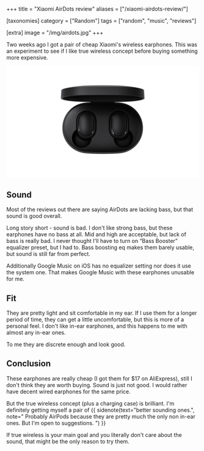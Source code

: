 +++
title = "Xiaomi AirDots review"
aliases = ["/xiaomi-airdots-review/"]

[taxonomies]
category = ["Random"]
tags = ["random", "music", "reviews"]

[extra]
image = "/img/airdots.jpg"
+++

Two weeks ago I got a pair of cheap Xiaomi's wireless earphones. This was an experiment to see if I like true wireless concept before buying something more expensive.

![Xiaomi AirDots earphones](/img/airdots.jpg)

<!-- more -->


## Sound

Most of the reviews out there are saying AirDots are lacking bass, but that sound is good overall.

Long story short - sound is bad. I don't like strong bass, but these earphones have no bass at all. Mid and high are acceptable, but lack of bass is really bad. I never thought I'll have to turn on “Bass Booster” equalizer preset, but I had to. Bass boosting eq makes them barely usable, but sound is still far from perfect.

Additionally Google Music on iOS has no equalizer setting nor does it use the system one. That makes Google Music with these earphones unusable for me.

## Fit

They are pretty light and sit comfortable in my ear. If I use them for a longer period of time, they can get a little uncomfortable, but this is more of a personal feel. I don't like in-ear earphones, and this happens to me with almost any in-ear ones.

To me they are discrete enough and look good.

## Conclusion

These earphones are really cheap (I got them for $17 on AliExpress), still I don't think they are worth buying. Sound is just not good. I would rather have decent wired earphones for the same price.

But the true wireless concept (plus a charging case) is brilliant. I'm definitely getting myself a pair of
{{ sidenote(text="better sounding ones.", note="
Probably AirPods because they are pretty much the only non in-ear ones. But I'm open to suggestions.
") }}

If true wireless is your main goal and you literally don't care about the sound, that might be the only reason to try them.

